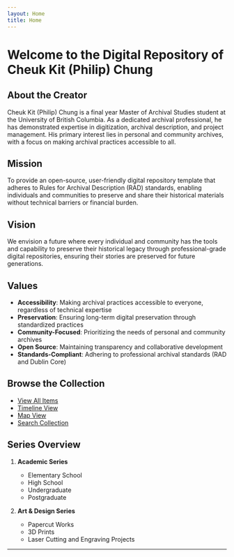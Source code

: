 ```yaml
---
layout: Home
title: Home
---
```


# Welcome to the Digital Repository of Cheuk Kit (Philip) Chung

## About the Creator

Cheuk Kit (Philip) Chung is a final year Master of Archival Studies student at the University of British Columbia. As a dedicated archival professional, he has demonstrated expertise in digitization, archival description, and project management. His primary interest lies in personal and community archives, with a focus on making archival practices accessible to all.

## Mission

To provide an open-source, user-friendly digital repository template that adheres to Rules for Archival Description (RAD) standards, enabling individuals and communities to preserve and share their historical materials without technical barriers or financial burden.

## Vision

We envision a future where every individual and community has the tools and capability to preserve their historical legacy through professional-grade digital repositories, ensuring their stories are preserved for future generations.

## Values

- **Accessibility**: Making archival practices accessible to everyone, regardless of technical expertise
- **Preservation**: Ensuring long-term digital preservation through standardized practices
- **Community-Focused**: Prioritizing the needs of personal and community archives
- **Open Source**: Maintaining transparency and collaborative development
- **Standards-Compliant**: Adhering to professional archival standards (RAD and Dublin Core)

## Browse the Collection

- [View All Items](/browse.html)
- [Timeline View](/timeline.html)
- [Map View](/map.html)
- [Search Collection](/search.html)

## Series Overview

1. **Academic Series**
   - Elementary School
   - High School
   - Undergraduate
   - Postgraduate

2. **Art & Design Series**
   - Papercut Works
   - 3D Prints
   - Laser Cutting and Engraving Projects

---
